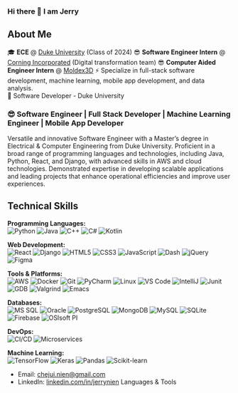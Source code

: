 ### Hi there 👋 I am Jerry

## About Me
🎓 **ECE** @ [Duke University](https://www.duke.edu/) (Class of 2024)
😎 **Software Engineer Intern** @ [Corning Incorporated](https://www.corning.com/worldwide/en.html) (Digital transformation team)
😎 **Computer Aided Engineer Intern** @ [Moldex3D](https://www.moldex3d.com/)
⚡ Specialize in full-stack software development, machine learning, mobile app development, and data analysis.<br>
🌱 Software Developer - Duke University<br>

### 😎 Software Engineer | Full Stack Developer | Machine Learning Engineer | Mobile App Developer
Versatile and innovative Software Engineer with a Master’s degree in Electrical & Computer Engineering from Duke University. Proficient in a broad range of programming languages and technologies, including Java, Python, React, and Django, with advanced skills in AWS and cloud technologies. Demonstrated expertise in developing scalable applications and leading projects that enhance operational efficiencies and improve user experiences.

## Technical Skills
<p>
  <b>Programming Languages:</b><br>
  <img src="https://img.shields.io/badge/Python-blue?style=flat&logo=python" alt="Python" />
  <img src="https://img.shields.io/badge/Java-orange?style=flat&logo=java" alt="Java" />
  <img src="https://img.shields.io/badge/C++-blueviolet?style=flat&logo=cplusplus" alt="C++" />
  <img src="https://img.shields.io/badge/C%23-green?style=flat&logo=csharp" alt="C#" />
  <img src="https://img.shields.io/badge/Kotlin-purple?style=flat&logo=kotlin" alt="Kotlin" />
</p>
<p>
  <b>Web Development:</b><br>
  <img src="https://img.shields.io/badge/React-blue?style=flat&logo=react" alt="React" />
  <img src="https://img.shields.io/badge/Django-green?style=flat&logo=django" alt="Django" />
  <img src="https://img.shields.io/badge/HTML5-orange?style=flat&logo=html5" alt="HTML5" />
  <img src="https://img.shields.io/badge/CSS3-blue?style=flat&logo=css3" alt="CSS3" />
  <img src="https://img.shields.io/badge/JavaScript-yellow?style=flat&logo=javascript" alt="JavaScript" />
  <img src="https://img.shields.io/badge/Dash-lightgrey?style=flat&logo=plotly" alt="Dash" />
  <img src="https://img.shields.io/badge/jQuery-blue?style=flat&logo=jquery" alt="jQuery" />
  <img src="https://img.shields.io/badge/Figma-red?style=flat&logo=figma" alt="Figma" />
</p>
<p>
  <b>Tools & Platforms:</b><br>
  <img src="https://img.shields.io/badge/AWS-orange?style=flat&logo=amazonaws" alt="AWS" />
  <img src="https://img.shields.io/badge/Docker-blue?style=flat&logo=docker" alt="Docker" />
  <img src="https://img.shields.io/badge/Git-orange?style=flat&logo=git" alt="Git" />
  <img src="https://img.shields.io/badge/PyCharm-green?style=flat&logo=pycharm" alt="PyCharm" />
  <img src="https://img.shields.io/badge/Linux-fcc624?style=flat&logo=linux" alt="Linux" />
  <img src="https://img.shields.io/badge/VS_Code-007ACC?style=flat&logo=visualstudiocode" alt="VS Code" />
  <img src="https://img.shields.io/badge/IntelliJ-black?style=flat&logo=intellijidea" alt="IntelliJ" />
  <img src="https://img.shields.io/badge/Junit-lightgrey?style=flat&logo=junit5" alt="Junit" />
  <img src="https://img.shields.io/badge/GDB-grey?style=flat" alt="GDB" />
  <img src="https://img.shields.io/badge/Valgrind-red?style=flat" alt="Valgrind" />
  <img src="https://img.shields.io/badge/Emacs-purple?style=flat&logo=gnuemacs" alt="Emacs" />
</p>
<p>
  <b>Databases:</b><br>
  <img src="https://img.shields.io/badge/MS_SQL-blue?style=flat&logo=microsoftsqlserver" alt="MS SQL" />
  <img src="https://img.shields.io/badge/Oracle-red?style=flat&logo=oracle" alt="Oracle" />
  <img src="https://img.shields.io/badge/PostgreSQL-blue?style=flat&logo=postgresql" alt="PostgreSQL" />
  <img src="https://img.shields.io/badge/MongoDB-green?style=flat&logo=mongodb" alt="MongoDB" />
  <img src="https://img.shields.io/badge/MySQL-blue?style=flat&logo=mysql" alt="MySQL" />
  <img src="https://img.shields.io/badge/SQLite-blue?style=flat&logo=sqlite" alt="SQLite" />
  <img src="https://img.shields.io/badge/Firebase-yellow?style=flat&logo=firebase" alt="Firebase" />
  <img src="https://img.shields.io/badge/OSIsoft_PI-darkblue?style=flat" alt="OSIsoft PI" />
</p>
<p>
  <b>DevOps:</b><br>
  <img src="https://img.shields.io/badge/CI%2FCD-blue?style=flat" alt="CI/CD" />
  <img src="https://img.shields.io/badge/Microservices-blue?style=flat" alt="Microservices" />
</p>
<p>
  <b>Machine Learning:</b><br>
  <img src="https://img.shields.io/badge/TensorFlow-orange?style=flat&logo=tensorflow" alt="TensorFlow" />
  <img src="https://img.shields.io/badge/Keras-red?style=flat&logo=keras" alt="Keras" />
  <img src="https://img.shields.io/badge/Pandas-blue?style=flat&logo=pandas" alt="Pandas" />
  <img src="https://img.shields.io/badge/Scikit--learn-blue?style=flat&logo=scikitlearn" alt="Scikit-learn" />
</p>


- Email: [chejui.nien@gmail.com](mailto:chejui.nien@gmail.com)
- LinkedIn: [linkedin.com/in/jerrynien](https://www.linkedin.com/in/jerrynien)
Languages & Tools
               

<!--
**jerrymit/jerrymit** is a ✨ _special_ ✨ repository because its `README.md` (this file) appears on your GitHub profile.

Here are some ideas to get you started:

- 🔭 I’m currently working on ...
- 🌱 I’m currently learning ...
- 👯 I’m looking to collaborate on ...
- 🤔 I’m looking for help with ...
- 💬 Ask me about ...
- 📫 How to reach me: ...
- 😄 Pronouns: ...
- ⚡ Fun fact: ...
-->
